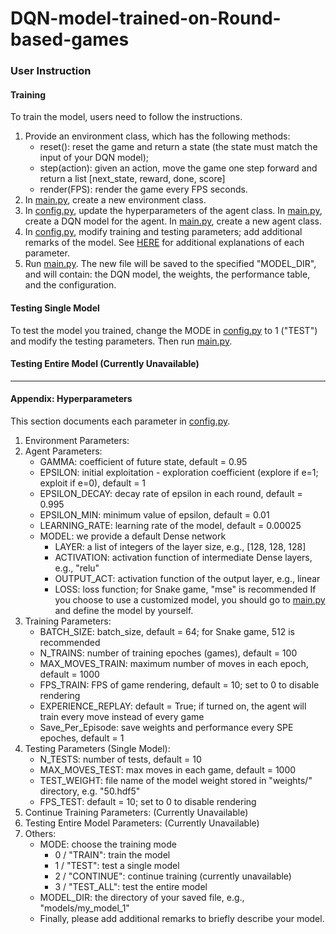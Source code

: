 # DQN-model-trained-on-Round-based-games

### User Instruction
#### Training
To train the model, users need to follow the instructions.
1. Provide an environment class, which has the following methods:
    - reset(): reset the game and return a state (the state must match the input of your DQN model);
    - step(action): given an action, move the game one step forward and return a list [next_state, reward, done, score]
    - render(FPS): render the game every FPS seconds.
2. In [main.py](https://github.com/ZQZCalin/DQN-model-trained-on-Round-based-games/blob/main/main.py), create a new environment class.
3. In [config.py](https://github.com/ZQZCalin/DQN-model-trained-on-Round-based-games/blob/main/config.py), update the hyperparameters of the agent class. In [main.py](https://github.com/ZQZCalin/DQN-model-trained-on-Round-based-games/blob/main/main.py), create a DQN model for the agent. In [main.py](https://github.com/ZQZCalin/DQN-model-trained-on-Round-based-games/blob/main/main.py), create a new agent class.
4. In [config.py](https://github.com/ZQZCalin/DQN-model-trained-on-Round-based-games/blob/main/config.py), modify training and testing parameters; add additional remarks of the model. See [HERE](#appendix:-hyperparameters) for additional explanations of each parameter.
5. Run [main.py](https://github.com/ZQZCalin/DQN-model-trained-on-Round-based-games/blob/main/main.py). The new file will be saved to the specified "MODEL_DIR", and will contain: the DQN model, the weights, the performance table, and the configuration.

#### Testing Single Model
To test the model you trained, change the MODE in [config.py](https://github.com/ZQZCalin/DQN-model-trained-on-Round-based-games/blob/main/config.py) to 1 ("TEST") and modify the testing parameters. Then run [main.py](https://github.com/ZQZCalin/DQN-model-trained-on-Round-based-games/blob/main/main.py).

#### Testing Entire Model (Currently Unavailable)

---

#### Appendix: Hyperparameters
This section documents each parameter in [config.py](https://github.com/ZQZCalin/DQN-model-trained-on-Round-based-games/blob/main/config.py).
1. Environment Parameters:
2. Agent Parameters:
    - GAMMA: coefficient of future state, default = 0.95
    - EPSILON: initial exploitation - exploration coefficient (explore if e=1; exploit if e=0), default = 1
    - EPSILON_DECAY: decay rate of epsilon in each round, default = 0.995
    - EPSILON_MIN: minimum value of epsilon, default = 0.01
    - LEARNING_RATE: learning rate of the model, default = 0.00025
    - MODEL: we provide a default Dense network
        - LAYER: a list of integers of the layer size, e.g., [128, 128, 128]
        - ACTIVATION: activation function of intermediate Dense layers, e.g., "relu"
        - OUTPUT_ACT: activation function of the output layer, e.g., linear
        - LOSS: loss function; for Snake game, "mse" is recommended
    If you choose to use a customized model, you should go to [main.py](https://github.com/ZQZCalin/DQN-model-trained-on-Round-based-games/blob/main/main.py) and define the model by yourself.
3. Training Parameters:
    - BATCH_SIZE: batch_size, default = 64; for Snake game, 512 is recommended
    - N_TRAINS: number of training epoches (games), default = 100
    - MAX_MOVES_TRAIN: maximum number of moves in each epoch, default = 1000
    - FPS_TRAIN: FPS of game rendering, default = 10; set to 0 to disable rendering
    - EXPERIENCE_REPLAY: default = True; if turned on, the agent will train every move instead of every game
    - Save_Per_Episode: save weights and performance every SPE epoches, default = 1
4. Testing Parameters (Single Model):
    - N_TESTS: number of tests, default = 10
    - MAX_MOVES_TEST: max moves in each game, default = 1000
    - TEST_WEIGHT: file name of the model weight stored in "weights/" directory, e.g. "50.hdf5"
    - FPS_TEST: default = 10; set to 0 to disable rendering
5. Continue Training Parameters: (Currently Unavailable)
6. Testing Entire Model Parameters: (Currently Unavailable)
5. Others: 
    - MODE: choose the training mode
        - 0 / "TRAIN": train the model
        - 1 / "TEST": test a single model
        - 2 / "CONTINUE": continue training (currently unavailable)
        - 3 / "TEST_ALL": test the entire model
    - MODEL_DIR: the directory of your saved file, e.g., "models/my_model_1"
    - Finally, please add additional remarks to briefly describe your model.
